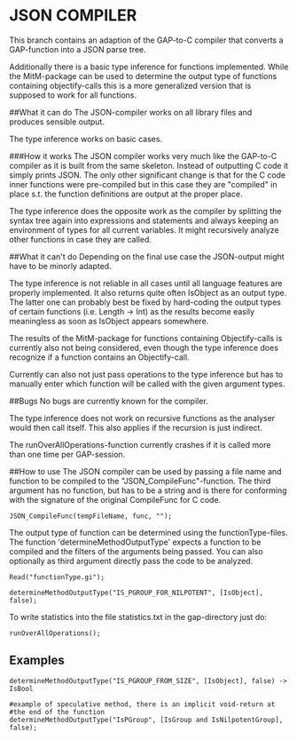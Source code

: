 # JSON COMPILER
This branch contains an adaption of the GAP-to-C compiler that converts
a GAP-function into a JSON parse tree.

Additionally there is a basic type inference for functions implemented.
While the MitM-package can be used to determine the output type of functions
containing objectify-calls this is a more generalized version that is
supposed to work for all functions.

##What it can do
The JSON-compiler works on all library files and produces sensible output.

The type inference works on basic cases. 

###How it works
The JSON compiler works very much like the GAP-to-C compiler as it
is built from the same skeleton. Instead of outputting C code it simply
prints JSON. The only other significant change is that for the C code
inner functions were pre-compiled but in this case they are "compiled"
in place s.t. the function definitions are output at the proper place.

The type inference does the opposite work as the compiler by splitting
the syntax tree again into expressions and statements and always keeping an
environment of types for all current variables. It might recursively analyze
other functions in case they are called.

##What it can't do
Depending on the final use case the JSON-output might have to be minorly
adapted.

The type inference is not reliable in all cases until all language
features are properly implemented. It also returns quite often IsObject
as an output type. The latter one can probably best be fixed by hard-coding
the output types of certain functions (i.e. Length -> Int) as the results
become easily meaningless as soon as IsObject appears somewhere.

The results of the MitM-package for functions containing Objectify-calls
is currently also not being considered, even though the type inference
does recognize if a function contains an Objectify-call.

Currently can also not just pass operations to the type inference but
has to manually enter which function will be called with the given
argument types.

##Bugs
No bugs are currently known for the compiler.

The type inference does not work on recursive functions as the analyser would
then call itself. This also applies if the recursion is just indirect.

The runOverAllOperations-function currently crashes if it is called more than
one time per GAP-session.

##How to use
The JSON compiler can be used by passing a file name and function
to be compiled to the "JSON_CompileFunc"-function. The third argument has no
function, but has to be a string and is there for conforming with the signature
of the original CompileFunc for C code.

    JSON_CompileFunc(tempFileName, func, "");

The output type of function can be determined using the functionType-files.
The function 'determineMethodOutputType' expects a function to be
compiled and the filters of the arguments being passed. You can also optionally
as third argument directly pass the code to be analyzed.

    Read("functionType.gi");

    determineMethodOutputType("IS_PGROUP_FOR_NILPOTENT", [IsObject], false);

To write statistics into the file statistics.txt in the gap-directory just do:

    runOverAllOperations();

## Examples

    determineMethodOutputType("IS_PGROUP_FROM_SIZE", [IsObject], false) -> IsBool

    #example of speculative method, there is an implicit void-return at
    #the end of the function
    determineMethodOutputType("IsPGroup", [IsGroup and IsNilpotentGroup], false);
